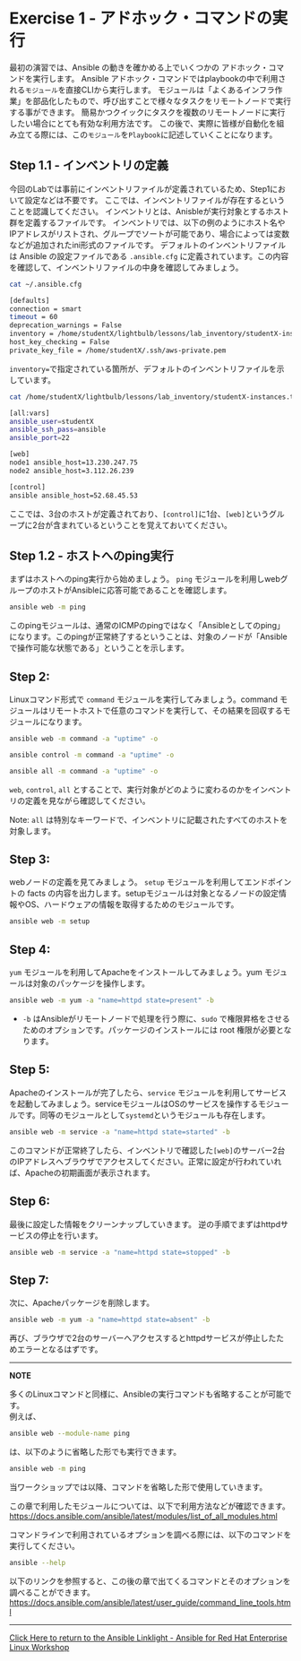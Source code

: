 # Exercise 1 - アドホック・コマンドの実行

最初の演習では、Ansible の動きを確かめる上でいくつかの アドホック・コマンドを実行します。
Ansible アドホック・コマンドではplaybookの中で利用される`モジュール`を直接CLIから実行します。
モジュールは「よくあるインフラ作業」を部品化したもので、呼び出すことで様々なタスクをリモートノードで実行する事ができます。
簡易かつクイックにタスクを複数のリモートノードに実行したい場合にとても有効な利用方法です。
この後で、実際に皆様が自動化を組み立てる際には、この`モジュール`を`Playbook`に記述していくことになります。

## Step 1.1 - インベントリの定義

今回のLabでは事前にインベントリファイルが定義されているため、Step1において設定などは不要です。
ここでは、インベントリファイルが存在するということを認識してください。
インベントリとは、Anisbleが実行対象とするホスト群を定義するファイルです。
インベントリでは、以下の例のようにホスト名やIPアドレスがリストされ、グループでソートが可能であり、場合によっては変数などが追加されたini形式のファイルです。
デフォルトのインベントリファイルは Ansible の設定ファイルである `.ansible.cfg` に定義されています。この内容を確認して、インベントリファイルの中身を確認してみましょう。

```bash
cat ~/.ansible.cfg

[defaults]
connection = smart
timeout = 60
deprecation_warnings = False
inventory = /home/studentX/lightbulb/lessons/lab_inventory/studentX-instances.txt
host_key_checking = False
private_key_file = /home/studentX/.ssh/aws-private.pem
```

`inventory=`で指定されている箇所が、デフォルトのインベントリファイルを示しています。

```bash
cat /home/studentX/lightbulb/lessons/lab_inventory/studentX-instances.txt

[all:vars]
ansible_user=studentX
ansible_ssh_pass=ansible
ansible_port=22

[web]
node1 ansible_host=13.230.247.75
node2 ansible_host=3.112.26.239

[control]
ansible ansible_host=52.68.45.53
```

ここでは、3台のホストが定義されており、`[control]`に1台、`[web]`というグループに2台が含まれているということを覚えておいてください。


## Step 1.2 - ホストへのping実行

まずはホストへのping実行から始めましょう。
`ping` モジュールを利用しwebグループのホストがAnsibleに応答可能であることを確認します。

```bash
ansible web -m ping
```

このpingモジュールは、通常のICMPのpingではなく「Ansibleとしてのping」になります。このpingが正常終了するということは、対象のノードが「Ansibleで操作可能な状態である」ということを示します。


## Step 2:

Linuxコマンド形式で `command` モジュールを実行してみましょう。command モジュールはリモートホストで任意のコマンドを実行して、その結果を回収するモジュールになります。

```bash
ansible web -m command -a "uptime" -o

ansible control -m command -a "uptime" -o

ansible all -m command -a "uptime" -o
```

`web`, `control`, `all` とすることで、実行対象がどのように変わるのかをインベントリの定義を見ながら確認してください。

Note: `all` は特別なキーワードで、インベントリに記載されたすべてのホストを対象します。


## Step 3:

webノードの定義を見てみましょう。
`setup` モジュールを利用してエンドポイントの facts の内容を出力します。setupモジュールは対象となるノードの設定情報やOS、ハードウェアの情報を取得するためのモジュールです。

```bash
ansible web -m setup
```

## Step 4:

`yum` モジュールを利用してApacheをインストールしてみましょう。yum モジュールは対象のパッケージを操作します。

```bash
ansible web -m yum -a "name=httpd state=present" -b
```

- `-b` はAnsibleがリモートノードで処理を行う際に、`sudo` で権限昇格をさせるためのオプションです。パッケージのインストールには root 権限が必要となります。


## Step 5:

Apacheのインストールが完了したら、`service` モジュールを利用してサービスを起動してみましょう。serviceモジュールはOSのサービスを操作するモジュールです。同等のモジュールとして`systemd`というモジュールも存在します。

```bash
ansible web -m service -a "name=httpd state=started" -b
```

このコマンドが正常終了したら、インベントリで確認した`[web]`のサーバー2台のIPアドレスへブラウザでアクセスしてください。正常に設定が行われていれば、Apacheの初期画面が表示されます。


## Step 6:

最後に設定した情報をクリーンナップしていきます。
逆の手順でまずはhttpdサービスの停止を行います。

```bash
ansible web -m service -a "name=httpd state=stopped" -b
```

## Step 7:

次に、Apacheパッケージを削除します。

```bash
ansible web -m yum -a "name=httpd state=absent" -b
```

再び、ブラウザで2台のサーバーへアクセスするとhttpdサービスが停止したためエラーとなるはずです。



---
**NOTE**

多くのLinuxコマンドと同様に、Ansibleの実行コマンドも省略することが可能です。  
例えば、

```bash
ansible web --module-name ping
```

は、以下のように省略した形でも実行できます。

```bash
ansible web -m ping
```

当ワークショップでは以降、コマンドを省略した形で使用していきます。

この章で利用したモジュールについては、以下で利用方法などが確認できます。
https://docs.ansible.com/ansible/latest/modules/list_of_all_modules.html

コマンドラインで利用されているオプションを調べる際には、以下のコマンドを実行してください。
```bash
ansible --help
```
以下のリンクを参照すると、この後の章で出てくるコマンドとそのオプションを調べることができます。
https://docs.ansible.com/ansible/latest/user_guide/command_line_tools.html

---

[Click Here to return to the Ansible Linklight - Ansible for Red Hat Enterprise Linux Workshop](../README.ja.md)
